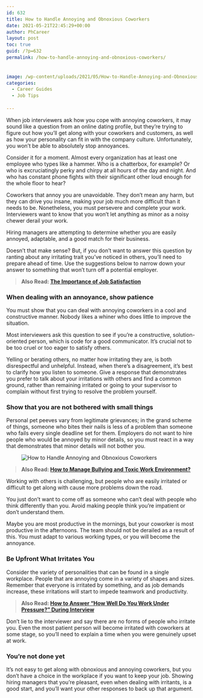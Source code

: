 ```yaml
---
id: 632
title: How to Handle Annoying and Obnoxious Coworkers
date: 2021-05-21T22:45:29+00:00
author: PhCareer
layout: post
toc: true
guid: /?p=632
permalink: /how-to-handle-annoying-and-obnoxious-coworkers/


image: /wp-content/uploads/2021/05/How-to-Handle-Annoying-and-Obnoxious-Coworkers.jpg
categories:
  - Career Guides
  - Job Tips

---
```

When job interviewers ask how you cope with annoying coworkers, it may sound like a question from an online dating profile, but they&#8217;re trying to figure out how you&#8217;ll get along with your coworkers and customers, as well as how your personality can fit in with the company culture. Unfortunately, you won&#8217;t be able to absolutely stop annoyances.

Consider it for a moment. Almost every organization has at least one employee who types like a hammer. Who is a chatterbox, for example? Or who is excruciatingly perky and chirpy at all hours of the day and night. And who has constant phone fights with their significant other loud enough for the whole floor to hear?

Coworkers that annoy you are unavoidable. They don&#8217;t mean any harm, but they can drive you insane, making your job much more difficult than it needs to be. Nonetheless, you must persevere and complete your work. Interviewers want to know that you won&#8217;t let anything as minor as a noisy chewer derail your work.

Hiring managers are attempting to determine whether you are easily annoyed, adaptable, and a good match for their business.

Doesn&#8217;t that make sense? But, if you don&#8217;t want to answer this question by ranting about any irritating trait you&#8217;ve noticed in others, you&#8217;ll need to prepare ahead of time. Use the suggestions below to narrow down your answer to something that won&#8217;t turn off a potential employer.

<blockquote class="wp-block-quote">
  <p>
    <strong>Also Read: <a href="/the-importance-of-job-satisfaction/">The Importance of Job Satisfaction</a></strong>
  </p>
</blockquote>

### **When dealing with an annoyance, show patience**

You must show that you can deal with annoying coworkers in a cool and constructive manner. Nobody likes a whiner who does little to improve the situation.

Most interviewers ask this question to see if you&#8217;re a constructive, solution-oriented person, which is code for a good communicator. It&#8217;s crucial not to be too cruel or too eager to satisfy others.

Yelling or berating others, no matter how irritating they are, is both disrespectful and unhelpful. Instead, when there&#8217;s a disagreement, it&#8217;s best to clarify how you listen to someone. Give a response that demonstrates you prefer to talk about your irritations with others and find a common ground, rather than remaining irritated or going to your supervisor to complain without first trying to resolve the problem yourself.

### **Show that you are not bothered with small things**

Personal pet peeves vary from legitimate grievances; in the grand scheme of things, someone who bites their nails is less of a problem than someone who fails every single deadline set for them. Employers do not want to hire people who would be annoyed by minor details, so you must react in a way that demonstrates that minor details will not bother you.


<figure class="wp-block-image size-large">

<img loading="lazy" width="1024" height="683" src="/wp-content/uploads/2021/05/annoying-coworkers-1024x683.jpg" alt="How to Handle Annoying and Obnoxious Coworkers" class="wp-image-633" srcset="/wp-content/uploads/2021/05/annoying-coworkers-1024x683.jpg 1024w, /wp-content/uploads/2021/05/annoying-coworkers-300x200.jpg 300w, /wp-content/uploads/2021/05/annoying-coworkers-768x512.jpg 768w, /wp-content/uploads/2021/05/annoying-coworkers.jpg 1200w" sizes="(max-width: 1024px) 100vw, 1024px" /> </figure> 

<blockquote class="wp-block-quote">
  <p>
    <strong>Also Read: <a href="/how-to-manage-bullying-and-toxic-work-environment/">How to Manage Bullying and Toxic Work Environment?</a></strong>
  </p>
</blockquote>

Working with others is challenging, but people who are easily irritated or difficult to get along with cause more problems down the road.

You just don&#8217;t want to come off as someone who can&#8217;t deal with people who think differently than you. Avoid making people think you&#8217;re impatient or don&#8217;t understand them.

Maybe you are most productive in the mornings, but your coworker is most productive in the afternoons. The team should not be derailed as a result of this. You must adapt to various working types, or you will become the annoyance.

### **Be Upfront What Irritates You**

Consider the variety of personalities that can be found in a single workplace. People that are annoying come in a variety of shapes and sizes. Remember that everyone is irritated by something, and as job demands increase, these irritations will start to impede teamwork and productivity.

<blockquote class="wp-block-quote">
  <p>
    <strong>Also Read: </strong> <strong><a href="/how-to-answer-how-well-do-you-work-under-pressure-during-interview/">How to Answer “How Well Do You Work Under Pressure?” During Interview</a></strong>
  </p>
</blockquote>

Don&#8217;t lie to the interviewer and say there are no forms of people who irritate you. Even the most patient person will become irritated with coworkers at some stage, so you&#8217;ll need to explain a time when you were genuinely upset at work.

### **You&#8217;re not done yet**

It&#8217;s not easy to get along with obnoxious and annoying coworkers, but you don&#8217;t have a choice in the workplace if you want to keep your job. Showing hiring managers that you&#8217;re pleasant, even when dealing with irritants, is a good start, and you&#8217;ll want your other responses to back up that argument.
